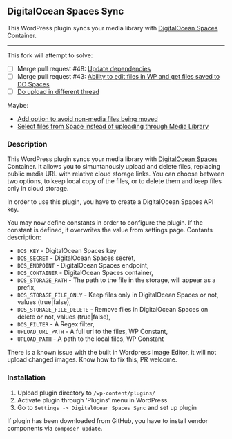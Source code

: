 ## DigitalOcean Spaces Sync
This WordPress plugin syncs your media library with [DigitalOcean Spaces](https://goo.gl/SX2UwH) Container.

---

This fork will attempt to solve:

- [ ] Merge pull request #48: [Update dependencies](https://github.com/bitkidd/DigitalOcean-Spaces-Sync/pull/48)
- [ ] Merge pull request #43: [Ability to edit files in WP and get files saved to DO Spaces](https://github.com/bitkidd/DigitalOcean-Spaces-Sync/pull/43)
- [ ] [Do upload in different thread](https://github.com/bitkidd/DigitalOcean-Spaces-Sync/issues/6)

Maybe:

- [Add option to avoid non-media files being moved](https://github.com/bitkidd/DigitalOcean-Spaces-Sync/issues/45)
- [Select files from Space instead of uploading through Media Library](https://github.com/bitkidd/DigitalOcean-Spaces-Sync/issues/38)

### Description
This WordPress plugin syncs your media library with [DigitalOcean Spaces](https://goo.gl/SX2UwH) Container. It allows you to simuntanously upload and delete files, replacing public media URL with relative cloud storage links. You can choose between two options, to keep local copy of the files, or to delete them and keep files only in cloud storage.

In order to use this plugin, you have to create a DigitalOcean Spaces API key.

You may now define constants in order to configure the plugin. If the constant is defined, it overwrites the value from settings page.
Contants description:
- `DOS_KEY` - DigitalOcean Spaces key
- `DOS_SECRET` - DigitalOcean Spaces secret,
- `DOS_ENDPOINT` - DigitalOcean Spaces endpoint,
- `DOS_CONTAINER` - DigitalOcean Spaces container,
- `DOS_STORAGE_PATH` - The path to the file in the storage, will appear as a prefix,
- `DOS_STORAGE_FILE_ONLY` - Keep files only in DigitalOcean Spaces or not, values (true|false),
- `DOS_STORAGE_FILE_DELETE` - Remove files in DigitalOcean Spaces on delete or not, values (true|false),
- `DOS_FILTER` - A Regex filter,
- `UPLOAD_URL_PATH` - A full url to the files, WP Constant,
- `UPLOAD_PATH` - A path to the local files, WP Constant

There is a known issue with the built in Wordpress Image Editor, it will not upload changed images. Know how to fix this, PR welcome.

### Installation

1. Upload plugin directory to `/wp-content/plugins/`
2. Activate plugin through 'Plugins' menu in WordPress
3. Go to `Settings -> DigitalOcean Spaces Sync` and set up plugin

If plugin has been downloaded from GitHub, you have to install vendor components via `composer update`.
